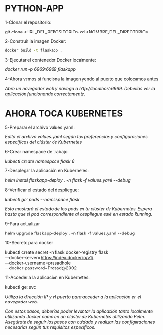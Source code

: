 # PYTHON-APP
1-Clonar el repositorio:

git clone <URL_DEL_REPOSITORIO>
cd <NOMBRE_DEL_DIRECTORIO>

2-Construir la imagen Docker:

```bash
docker build -t flaskapp .
```

3-Ejecutar el contenedor Docker localmente:

*docker run -p 6969:6969 flaskapp*

4-Ahora vemos si funciona la imagen yendo al puerto que colocamos antes 

*Abre un navegador web y navega a http://localhost:6969. Deberías ver la aplicación funcionando correctamente.*

# AHORA TOCA KUBERNETES

5-Preparar el archivo values.yaml:

*Edita el archivo values.yaml según tus preferencias y configuraciones específicas del clúster de Kubernetes.*

6-Crear namespace de trabajo

*kubectl create namespace flask 6*

7-Desplegar la aplicación en Kubernetes:

*helm install flaskapp-deploy . -n flask -f values.yaml  --debug*

8-Verificar el estado del despliegue:

*kubectl get pods --namespace flask*


*Esto mostrará el estado de los pods en tu clúster de Kubernetes. Espera hasta que el pod correspondiente al despliegue esté en estado Running.*

9-Para actualizar

helm upgrade flaskapp-deploy . -n flask -f values.yaml  --debug

10-Secreto para docker

kubectl create secret -n flask docker-registry flask \
    --docker-server=https://index.docker.io/v1/ \
    --docker-username=prasadhole \
    --docker-password=Prasad@2002

11-Acceder a la aplicación en Kubernetes:

kubectl get svc

*Utiliza la dirección IP y el puerto para acceder a la aplicación en el navegador web.*

*Con estos pasos, deberías poder levantar la aplicación tanto localmente utilizando Docker como en un clúster de Kubernetes utilizando Helm. Asegúrate de seguir los pasos con cuidado y realizar las configuraciones necesarias según tus requisitos específicos.*




